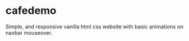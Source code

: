 # cafedemo
Simple, and responsive vanilla html css website with basic animations on navbar mouseover. 
